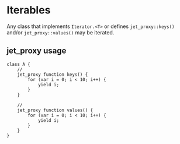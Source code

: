 # Iterables

Any class that implements `Iterator.<T>` or defines `jet_proxy::keys()` and/or `jet_proxy::values()` may be iterated.

## jet_proxy usage

```
class A {
    //
    jet_proxy function keys() {
        for (var i = 0; i < 10; i++) {
            yield i;
        }
    }

    //
    jet_proxy function values() {
        for (var i = 0; i < 10; i++) {
            yield i;
        }
    }
}
```